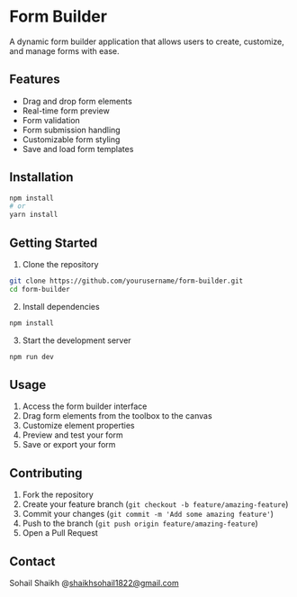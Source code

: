 # Form Builder

A dynamic form builder application that allows users to create, customize, and manage forms with ease.

## Features

- Drag and drop form elements
- Real-time form preview
- Form validation
- Form submission handling
- Customizable form styling
- Save and load form templates

## Installation

```bash
npm install
# or
yarn install
```

## Getting Started

1. Clone the repository
```bash
git clone https://github.com/yourusername/form-builder.git
cd form-builder
```

2. Install dependencies
```bash
npm install
```

3. Start the development server
```bash
npm run dev
```

## Usage

1. Access the form builder interface
2. Drag form elements from the toolbox to the canvas
3. Customize element properties
4. Preview and test your form
5. Save or export your form

## Contributing

1. Fork the repository
2. Create your feature branch (`git checkout -b feature/amazing-feature`)
3. Commit your changes (`git commit -m 'Add some amazing feature'`)
4. Push to the branch (`git push origin feature/amazing-feature`)
5. Open a Pull Request


## Contact

Sohail Shaikh @shaikhsohail1822@gmail.com